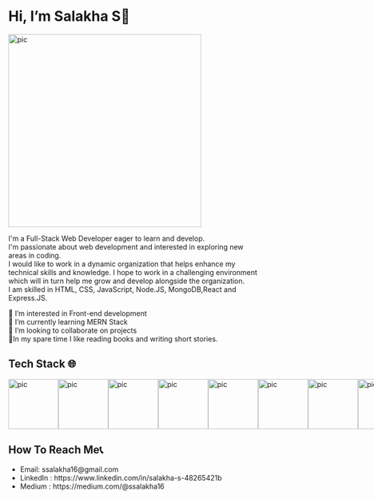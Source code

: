 <h1>Hi, I’m Salakha S👋 </h1>

<img width="386" alt="pic" src="https://user-images.githubusercontent.com/87031922/158231236-a056d696-7633-49a3-9b38-1d230488c559.PNG">

I'm a Full-Stack Web Developer eager to learn and develop. <br/>
I'm passionate about web development and interested in exploring new areas in coding. <br/>
I would like to work in a dynamic organization that helps enhance my technical skills and knowledge. I hope to work in a challenging environment which will in turn help me grow and develop alongside the organization.  <br/>
I am skilled in HTML, CSS, JavaScript, Node.JS, MongoDB,React and Express.JS.



🤖 I’m interested in Front-end development<br/>
🌱 I’m currently learning MERN Stack<br/>
💞️ I’m looking to collaborate on projects<br/>
🧩In my spare time I like reading books and writing short stories.<br/>

<h2>Tech Stack 🌐</h2>
<div style="display: flex">
<img width="100" alt="pic" src="https://encrypted-tbn0.gstatic.com/images?q=tbn:ANd9GcRfGDrl6cb6FxNvbUdtGZNnPSFgsoGeFq454A&usqp=CAU">
<img width="100" alt="pic" src="https://encrypted-tbn0.gstatic.com/images?q=tbn:ANd9GcSmL-mHtl08CW8WRuj4gXWwSbC_v8ehYjxf0g&usqp=CAU">
<img width="100" alt="pic" src="https://encrypted-tbn0.gstatic.com/images?q=tbn:ANd9GcTDFyp4SbHzLER5QEENGULo4Ygvi49jFjaKzQ&usqp=CAU">
<img width="100" alt="pic" src="https://encrypted-tbn0.gstatic.com/images?q=tbn:ANd9GcT2U4z0-PN0rhos95WJm9E5yCQoSWyZQshvbg&usqp=CAU">
<img width="100" height="100" alt="pic" src="https://encrypted-tbn0.gstatic.com/images?q=tbn:ANd9GcSCqaUrC946m7JXyuvrno15HXN0dH8GxC6uySFxkdWdMbYPtXndfb4cPJqjZ3steMHO-Sc&usqp=CAU">
<img width="100" alt="pic" src="https://encrypted-tbn0.gstatic.com/images?q=tbn:ANd9GcSJi-UxGs4sTXyd91CFtv5sFijJfuQotb61rg&usqp=CAU">
<img width="100" height="100" alt="pic" src="https://media.vlpt.us/images/codernineteen/post/cfcc754f-80ce-4293-a66e-550992723fa4/react%20thumb.png">
<img width="100" height="100" alt="pic" src="https://encrypted-tbn0.gstatic.com/images?q=tbn:ANd9GcSEQBepwf5dNHrIVytqHjarhkJXSpDcSVWxvA&usqp=CAU">
 <img width="100" height="100" alt="pic" src="https://encrypted-tbn0.gstatic.com/images?q=tbn:ANd9GcQpkHYP9HLFnlIuCGNZ0m4-HVWhRl78RFiERQ&usqp=CAU">
</div>




<h2>How To Reach Me📞</h2>
<ul>
  <li>Email: ssalakha16@gmail.com</li>
  <li>LinkedIn : https://www.linkedin.com/in/salakha-s-48265421b</li>
  <li>Medium : https://medium.com/@ssalakha16</li>
</ul>

<!---👀 I’m interested in coding
🌱 I’m currently learning MERN Stack
💞️ I’m looking to collaborate on projects
📫 How to reach me ... ssalakha16@gmail.com
salakhas/salakhas is a ✨ special ✨ repository because its `README.md` (this file) appears on your GitHub profile.
You can click the Preview link to take a look at your changes.
--->

